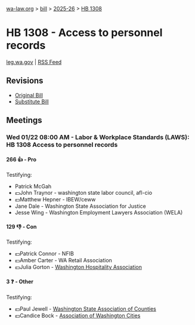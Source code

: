 [wa-law.org](/) > [bill](/bill/) > [2025-26](/bill/2025-26/) > [HB 1308](/bill/2025-26/hb/1308/)

# HB 1308 - Access to personnel records
[leg.wa.gov](https://app.leg.wa.gov/billsummary?BillNumber=1308&Year=2025&Initiative=false) | [RSS Feed](./rss.xml)

## Revisions
* [Original Bill](1/)
* [Substitute Bill](S/)

## Meetings
### Wed 01/22 08:00 AM - Labor & Workplace Standards (LAWS): HB 1308 Access to personnel records
#### 266 👍 - Pro
Testifying:
* Patrick McGah
* 💵John Traynor - washington state labor council, afl-cio
* 💵Matthew Hepner - IBEW/ceww
* Jane Dale - Washington State Association for Justice
* Jesse Wing - Washington Employment Lawyers Association (WELA)

#### 129 👎 - Con
Testifying:
* 💵Patrick Connor - NFIB
* 💵Amber Carter - WA Retail Association
* 💵Julia Gorton - [Washington Hospitality Association](/org/washington_hospitality_association/)

#### 3 ❓ - Other
Testifying:
* 💵Paul Jewell - [Washington State Association of Counties](/org/washington_state_association_of_counties/)
* 💵Candice Bock - [Association of Washington Cities](/org/association_of_washington_cities/)
